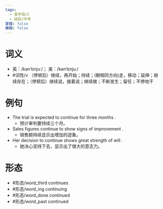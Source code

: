 ```yaml
---
tags:
  - 首字母/C
  - 级别/中考
掌握: false
模糊: false
---
```

# 词义
- 英：/kənˈtɪnjuː/； 美：/kənˈtɪnjuː/
- #词性/v  （停顿后）继续，再开始；持续；(朝相同方向)走，移动；延伸；继续存在；（停顿后）继续说，接着说；继续做；不断发生；留任；不停地干
# 例句
- The trial is expected to continue for three months .
	- 预计审判要持续三个月。
- Sales figures continue to show signs of improvement .
	- 销售额持续显示出增加的迹象。
- Her decision to continue shows great strength of will .
	- 她决心坚持下去，显示出了很大的意志力。
# 形态
- #形态/word_third continues
- #形态/word_ing continuing
- #形态/word_done continued
- #形态/word_past continued
